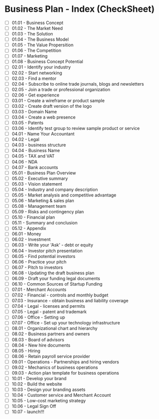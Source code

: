 # Business Plan - Index (CheckSheet)

- [ ] 01.01 - Business Concept
- [ ] 01.02 - The Market Need
- [ ] 01.03 - The Solution
- [ ] 01.04 - The Business Model
- [ ] 01.05 - The Value Propersition
- [ ] 01.06 - The Competition
- [ ] 01.07 - Marketing
- [ ] 01.08 - Business Concept Potential
- [ ] 02.01 - Identify your industry
- [ ] 02.02 - Start networking
- [ ] 02.03 - Find a mentor
- [ ] 02.04 - Subscribe to online trade journals, blogs and newsletters
- [ ] 02.05 - Join a trade or professional organization
- [ ] 02.06 - Get experience
- [ ] 03.01 - Create a wireframe or product sample
- [ ] 03.02 - Create draft version of the logo
- [ ] 03.03 - Domain Name
- [ ] 03.04 - Create a web presence
- [ ] 03.05 - Patents
- [ ] 03.06 - Identify test group to review sample product or service
- [ ] 04.01 - Name Your Accountant
- [ ] 04.02 - Legal
- [ ] 04.03 - business structure
- [ ] 04.04 - Business Name
- [ ] 04.05 - TAX and VAT
- [ ] 04.06 - NDA
- [ ] 04.07 - Bank accounts
- [ ] 05.01 - Business Plan Overview
- [ ] 05.02 - Executive summary
- [ ] 05.03 - Vision statement
- [ ] 05.04 - Industry and company description
- [ ] 05.05 - Market analysis and competitive advantage
- [ ] 05.06 - Marketing & sales plan
- [ ] 05.08 - Management team
- [ ] 05.09 - Risks and contingency plan
- [ ] 05.10 - Financial plan
- [ ] 05.11 - Summary and conclusion
- [ ] 05.12 - Appendix
- [ ] 06.01 - Money
- [ ] 06.02 - Investment
- [ ] 06.03 - Write your 'Ask' - debt or equity
- [ ] 06.04 - Investor pitch presentation
- [ ] 06.05 - Find potential investors
- [ ] 06.06 - Practice your pitch
- [ ] 06.07 - Pitch to investors
- [ ] 06.08 - Updating the draft business plan
- [ ] 06.09 - Draft your funding legal documents
- [ ] 06.10 - Common Sources of Startup Funding
- [ ] 07.01 - Merchant Accounts
- [ ] 07.02 - Financial - controls and monthly budget
- [ ] 07.03 - Insurance - obtain business and liability coverage
- [ ] 07.04 - Legal - licenses and permits
- [ ] 07.05 - Legal - patent and trademark
- [ ] 07.06 - Office - Setting up
- [ ] 07.07 - Office - Set up your technology infrastructure
- [ ] 08.01 - Organizational chart and hierarchy
- [ ] 08.02 - Business partners and owners
- [ ] 08.03 - Board of advisors
- [ ] 08.04 - New hire documents
- [ ] 08.05 - Hiring
- [ ] 08.06 - Retain payroll service provider
- [ ] 09.01 - Operations - Partnerships and hiring vendors
- [ ] 09.02 - Mechanics of business operations
- [ ] 09.03 - Action plan template for business operations
- [ ] 10.01 - Develop your brand
- [ ] 10.02 - Build the website
- [ ] 10.03 - Design your branding assets
- [ ] 10.04 - Customer service and Merchant Account
- [ ] 10.05 - Low-cost marketing strategy
- [ ] 10.06 - Legal Sign Off
- [ ] 10.07 - launch!!!
